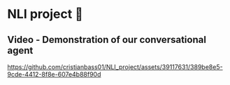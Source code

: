 # NLI project 🤖

## Video - Demonstration of our conversational agent

https://github.com/cristianbass01/NLI_project/assets/39117631/389be8e5-9cde-4412-8f8e-607e4b88f90d

